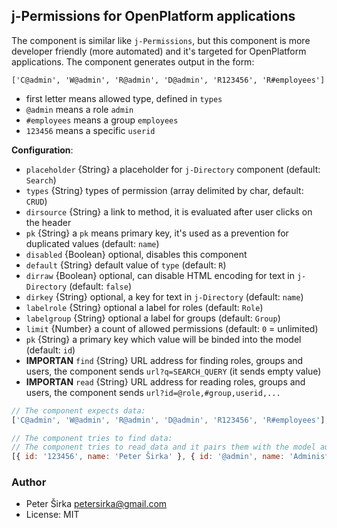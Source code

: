 ## j-Permissions for OpenPlatform applications

The component is similar like `j-Permissions`, but this component is more developer friendly (more automated) and it's targeted for OpenPlatform applications. The component generates output in the form:

```
['C@admin', 'W@admin', 'R@admin', 'D@admin', 'R123456', 'R#employees']
```

- first letter means allowed type, defined in `types`
- `@admin` means a role `admin`
- `#employees` means a group `employees`
- `123456` means a specific `userid`

__Configuration__:

- `placeholder` {String} a placeholder for `j-Directory` component (default: `Search`)
- `types` {String} types of permission (array delimited by char, default: `CRUD`)
- `dirsource` {String} a link to method, it is evaluated after user clicks on the header
- `pk` {String} a `pk` means primary key, it's used as a prevention for duplicated values (default: `name`)
- `disabled` {Boolean} optional, disables this component
- `default` {String} default value of `type` (default: `R`)
- `dirraw` {Boolean} optional, can disable HTML encoding for text in `j-Directory` (default: `false`)
- `dirkey` {String} optional, a key for text in `j-Directory` (default: `name`)
- `labelrole` {String} optional a label for roles (default: `Role`)
- `labelgroup` {String} optional a label for groups (default: `Group`)
- `limit` {Number} a count of allowed permissions (default: `0` = unlimited)
- `pk` {String} a primary key which value will be binded into the model (default: `id`)
- __IMPORTAN__ `find` {String} URL address for finding roles, groups and users, the component sends `url?q=SEARCH_QUERY` (it sends empty value)
- __IMPORTAN__ `read` {String} URL address for reading roles, groups and users, the component sends `url?id=@role,#group,userid,...`

```javascript
// The component expects data:
['C@admin', 'W@admin', 'R@admin', 'D@admin', 'R123456', 'R#employees'];

// The component tries to find data:
// The component tries to read data and it pairs them with the model automatically:
[{ id: '123456', name: 'Peter Širka' }, { id: '@admin', name: 'Administrators' }, { id: '#employees', name: 'Employees' }];
```

### Author

- Peter Širka <petersirka@gmail.com>
- License: MIT
